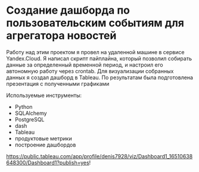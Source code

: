 # Создание дашборда по пользовательским событиям для агрегатора новостей

Работу над этим проектом я провел на удаленной машине в сервисе Yandex.Cloud. Я написал скрипт пайплайна, который позволил собирать данные за определенный временной период, и настроил его автономную работу через crontab. Для визуализации собранных данных я создал дашборд в Tableau. По результатам была подготовлена презентация с полученными графиками

Используемые инструменты:
- Python
- SQLAlchemy
- PostgreSQL
- dash
- Tableau
- продуктовые метрики
- построение дашбордов

https://public.tableau.com/app/profile/denis7928/viz/Dashboard1_16510638648300/Dashboard1?publish=yes!
